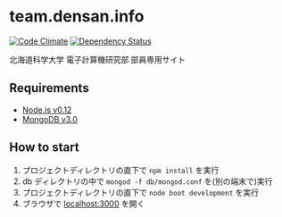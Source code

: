 team.densan.info
================

[![Code Climate][codeclimate-img]][codeclimate-url] [![Dependency Status][gemnasium-img]][gemnasium-url]

北海道科学大学 電子計算機研究部 部員専用サイト

Requirements
------------
* [Node.js v0.12](https://nodejs.org/download/)
* [MongoDB v3.0](https://www.mongodb.org/downloads)

How to start
------------
1. プロジェクトディレクトリの直下で `npm install` を実行
1. db ディレクトリの中で `mongod -f db/mongod.conf` を(別の端末で)実行
1. プロジェクトディレクトリの直下で `node boot development` を実行
1. ブラウザで [localhost:3000](http://localhost:3000/) を開く

[codeclimate-url]: https://codeclimate.com/github/densan/team.densan.info
[codeclimate-img]: https://codeclimate.com/github/densan/team.densan.info/badges/gpa.svg
[gemnasium-url]: https://gemnasium.com/densan/team.densan.info
[gemnasium-img]: https://gemnasium.com/densan/team.densan.info.svg
